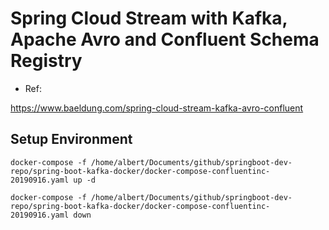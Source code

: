 
# Spring Cloud Stream with Kafka, Apache Avro and Confluent Schema Registry

- Ref:

https://www.baeldung.com/spring-cloud-stream-kafka-avro-confluent

## Setup Environment

```
docker-compose -f /home/albert/Documents/github/springboot-dev-repo/spring-boot-kafka-docker/docker-compose-confluentinc-20190916.yaml up -d

docker-compose -f /home/albert/Documents/github/springboot-dev-repo/spring-boot-kafka-docker/docker-compose-confluentinc-20190916.yaml down

```
